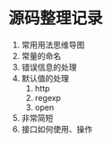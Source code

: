 # 源码整理记录


1. 常用用法思维导图
2. 常量的命名
3. 错误信息的处理
4. 默认值的处理
   1. http
   2. regexp
   3. open
5. 非常简短
6. 接口如何使用、操作